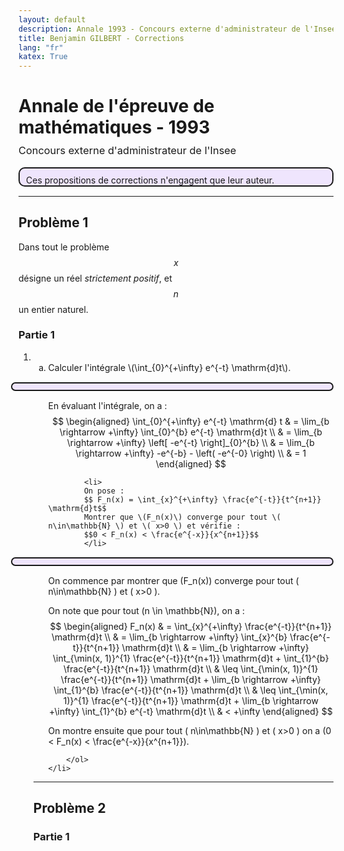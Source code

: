 ```yaml
---
layout: default
description: Annale 1993 - Concours externe d'administrateur de l'Insee
title: Benjamin GILBERT - Corrections
lang: "fr"
katex: True
---
```


<h1 style="margin-bottom: 0">Annale de l'épreuve de mathématiques - 1993</h1>
<h3 style="font-weight: normal; margin-top: 10px">Concours externe d'administrateur de l'Insee</h3>

<p style="border: solid 2px; border-radius: 10px; background-color:rgba(121, 28, 248, .1); padding-right: 10px; padding-left: 10px; padding-top: 10px; margin: 15px 0 15px 0px;">
Ces propositions de corrections n'engagent que leur auteur.
</p>

---

## Problème 1

Dans tout le problème $$x$$ désigne un réel _strictement positif_, et $$n$$ un entier naturel.

### Partie 1

<ol type="1">
    <li>
        <ol type="a">
            <li> Calculer l'intégrale \(\int_{0}^{+\infty} e^{-t} \mathrm{d}t\). </li>

<p style="border: solid 2px; border-radius: 10px; background-color:rgba(121, 28, 248, .1); padding-right: 10px; padding-left: 10px; padding-top: 10px; margin: 15px 0 15px -60px;">

En évaluant l'intégrale, on a :
$$
\begin{aligned}
    \int_{0}^{+\infty} e^{-t} \mathrm{d} t & = \lim_{b \rightarrow +\infty} \int_{0}^{b} e^{-t} \mathrm{d}t \\
    & = \lim_{b \rightarrow +\infty} \left[ -e^{-t} \right]_{0}^{b} \\
    & = \lim_{b \rightarrow +\infty} -e^{-b} - \left( -e^{-0} \right) \\
    & = 1
\end{aligned}
$$
</p>

            <li> 
            On pose :
            $$ F_n(x) = \int_{x}^{+\infty} \frac{e^{-t}}{t^{n+1}} \mathrm{d}t$$
            Montrer que \(F_n(x)\) converge pour tout \( n\in\mathbb{N} \) et \( x>0 \) et vérifie :
            $$0 < F_n(x) < \frac{e^{-x}}{x^{n+1}}$$
            </li>

<p style="border: solid 2px; border-radius: 10px; background-color:rgba(121, 28, 248, .1); padding-right: 10px; padding-left: 10px; padding-top: 10px; margin: 15px 0 15px -60px;">

On commence par montrer que \(F_n(x)\) converge pour tout \( n\in\mathbb{N} \) et \( x>0 \).

On note que pour tout \(n \in \mathbb{N}\), on a :
$$
\begin{aligned}
    F_n(x) & = \int_{x}^{+\infty} \frac{e^{-t}}{t^{n+1}} \mathrm{d}t \\
    & = \lim_{b \rightarrow +\infty} \int_{x}^{b} \frac{e^{-t}}{t^{n+1}} \mathrm{d}t \\
    & = \lim_{b \rightarrow +\infty} \int_{\min(x, 1)}^{1} \frac{e^{-t}}{t^{n+1}} \mathrm{d}t + \int_{1}^{b} \frac{e^{-t}}{t^{n+1}} \mathrm{d}t \\
    & \leq \int_{\min(x, 1)}^{1} \frac{e^{-t}}{t^{n+1}} \mathrm{d}t + \lim_{b \rightarrow +\infty} \int_{1}^{b} \frac{e^{-t}}{t^{n+1}} \mathrm{d}t \\
    & \leq \int_{\min(x, 1)}^{1} \frac{e^{-t}}{t^{n+1}} \mathrm{d}t + \lim_{b \rightarrow +\infty} \int_{1}^{b} e^{-t} \mathrm{d}t \\
    & < +\infty
\end{aligned}
$$

On montre ensuite que pour tout \( n\in\mathbb{N} \) et \( x>0 \) on a \(0 < F_n(x) < \frac{e^{-x}}{x^{n+1}}\).

</p>

        </ol>
    </li>
</ol> 

---

## Problème 2

### Partie 1
